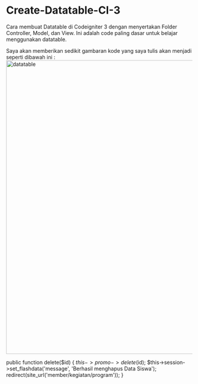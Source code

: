 # Create-Datatable-CI-3
Cara membuat Datatable di Codeigniter 3 dengan menyertakan Folder Controller, Model, dan View.
Ini adalah code paling dasar untuk belajar menggunakan datatable.

Saya akan memberikan sedikit gambaran kode yang saya tulis akan menjadi seperti dibawah ini :
<img width="793" alt="datatable" src="https://github.com/Hoream-Ngoding/Create-Datatable-CI-3/assets/94790639/1e8c0a3a-16c9-4144-92de-a8417b8a7243">



public function delete($id)
    {
        $this->promo->delete($id);
        $this->session->set_flashdata('message', 'Berhasil menghapus Data Siswa');
        redirect(site_url('member/kegiatan/program'));
    }


